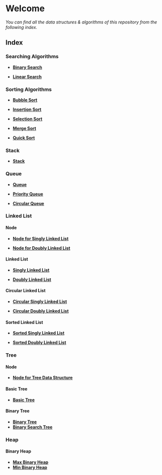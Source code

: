 # Welcome

*You can find all the data structures & algorithms of this repository from the following index.*

## **Index**
### **Searching Algorithms**
- **[Binary Search](https://github.com/mzs21/data-structures-algorithms-js/blob/main/Searching/binarySearch.js)**

- **[Linear Search](https://github.com/mzs21/data-structures-algorithms-js/blob/main/Searching/linearSearch.js)**

### **Sorting Algorithms**
 - **[Bubble Sort](https://github.com/mzs21/data-structures-algorithms-js/blob/main/Sorting/bubbleSort.js)**
 
 - **[Insertion Sort](https://github.com/mzs21/data-structures-algorithms-js/blob/main/Sorting/insertionSort.js)**

- **[Selection Sort](https://github.com/mzs21/data-structures-algorithms-js/blob/main/Sorting/selectionSort.js)**

- **[Merge Sort](https://github.com/mzs21/data-structures-algorithms-js/blob/main/Sorting/mergeSort.js)**

- **[Quick Sort](https://github.com/mzs21/data-structures-algorithms-js/blob/main/Sorting/quickSort.js)**

### **Stack**
- **[Stack](https://github.com/mzs21/data-structures-algorithms-js/blob/main/Stack/stack.js)**

### **Queue**
- **[Queue](https://github.com/mzs21/data-structures-algorithms-js/blob/main/Queue/queue.js)**

- **[Priority Queue](https://github.com/mzs21/data-structures-algorithms-js/blob/main/Queue/priorityQueue.js)**
  
- **[Circular Queue](https://github.com/mzs21/data-structures-algorithms-js/blob/main/Queue/circularQueue.js)**
### **Linked List**
#### Node
- **[Node for Singly Linked List](https://github.com/mzs21/data-structures-algorithms-js/blob/main/Linked%20List/Node/singlyNode.js)**

- **[Node for Doubly Linked List](https://github.com/mzs21/data-structures-algorithms-js/blob/main/Linked%20List/Node/doublyNode.js)**
#### Linked List
- **[Singly Linked List](https://github.com/mzs21/data-structures-algorithms-js/blob/main/Linked%20List/singlyLinkedList.js)**

- **[Doubly Linked List](https://github.com/mzs21/data-structures-algorithms-js/blob/main/Linked%20List/doublyLinkedList.js)**
#### Circular Linked List
- **[Circular Singly Linked List](https://github.com/mzs21/data-structures-algorithms-js/blob/main/Linked%20List/Circular%20Linked%20List/circularSinglyLinkedList.js)**

- **[Circular Doubly Linked List](https://github.com/mzs21/data-structures-algorithms-js/blob/main/Linked%20List/Circular%20Linked%20List/circularDoublyLinkedList.js)**

#### Sorted Linked List
- **[Sorted Singly Linked List](https://github.com/mzs21/data-structures-algorithms-js/blob/main/Linked%20List/Sorted%20Linked%20List/sortedSinglyLinkedList.js)**

- **[Sorted Doubly Linked List](https://github.com/mzs21/data-structures-algorithms-js/blob/main/Linked%20List/Sorted%20Linked%20List/sortedDoublyLinkedList.js)**

### **Tree**
#### Node
- **[Node for Tree Data Structure](https://github.com/mzs21/data-structures-algorithms-js/blob/main/Tree/Node/nodeTree.js)**

#### Basic Tree
- **[Basic Tree](https://github.com/mzs21/data-structures-algorithms-js/blob/main/Tree/basicTree.js)**

#### Binary Tree
- **[Binary Tree](https://github.com/mzs21/data-structures-algorithms-js/blob/main/Tree/Binary%20Tree/binaryTree.js)**
- **[Binary Search Tree](https://github.com/mzs21/data-structures-algorithms-js/blob/main/Tree/Binary%20Tree/binarySearchTree.js)**

### **Heap**
#### Binary Heap
- **[Max Binary Heap](https://github.com/mzs21/data-structures-algorithms-js/blob/main/Heap/Binary%20Heap/maxBinaryHeap.js)**
- **[Min Binary Heap](https://github.com/mzs21/data-structures-algorithms-js/blob/main/Heap/Binary%20Heap/minBinaryHeap.js)**
